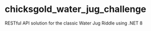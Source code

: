 # chicksgold_water_jug_challenge
RESTful API solution for the classic Water Jug Riddle using .NET 8
